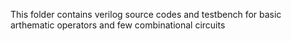 This folder contains verilog source codes and testbench for basic arthematic operators and few combinational circuits

